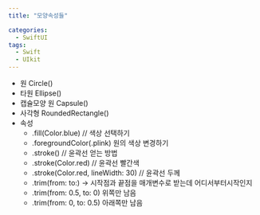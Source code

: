 ```yaml
---
title: "모양속성들"

categories:
  - SwiftUI
tags:
  - Swift 
  - UIkit
---
```

- 원 Circle()
- 타원 Ellipse()
- 캡슐모양 원 Capsule()
- 사각형 RoundedRectangle()
- 속성
    - .fill(Color.blue) // 색상 선택하기
    - .foregroundColor(.plink) 원의 색상 변경하기
    - .stroke() // 윤곽선 얻는 방법
    - .stroke(Color.red) // 윤곽선 빨간색
    - .stroke(Color.red, lineWidth: 30) // 윤곽선 두께
    - .trim(from: to:) → 시작점과 끝점을 매개변수로 받는데 어디서부터시작인지
    - .trim(from: 0.5, to: 0) 위쪽만 남음
    - .trim(from: 0, to: 0.5) 아래쪽만 남음
